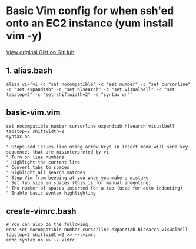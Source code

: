 # Basic Vim config for when ssh'ed onto an EC2 instance (yum install vim -y)

[View original Gist on GitHub](https://gist.github.com/Integralist/2bd037f7450bbf7b9f10)

## 1. alias.bash

```shell
alias vi='vi -c "set nocompatible" -c "set number" -c "set cursorline" -c "set expandtab" -c "set hlsearch" -c "set visualbell" -c "set tabstop=2" -c "set shiftwidth=2" -c "syntax on"'
```

## basic-vim.vim

```vim script
set nocompatible number cursorline expandtab hlsearch visualbell tabstop=2 shiftwidth=2
syntax on

" Stops odd issues like using arrow keys in insert mode will send key sequences that are misinterpreted by vi
" Turn on line numbers
" Highlight the current line
" Convert tabs to spaces
" Highlight all search matches
" Stop Vim from beeping at you when you make a mistake
" Set tab size in spaces (this is for manual indenting)
" The number of spaces inserted for a tab (used for auto indenting)
" Enable basic syntax highlighting
```

## create-vimrc.bash

```shell
# You can also do the following:
echo set nocompatible number cursorline expandtab hlsearch visualbell tabstop=2 shiftwidth=2 >> ~/.vimrc
echo syntax on >> ~/.vimrc
```

